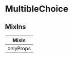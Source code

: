 # MultibleChoice

## MixIns

<!-- @vuese:MultibleChoice:mixIns:start -->
|MixIn|
|---|
|onlyProps|

<!-- @vuese:MultibleChoice:mixIns:end -->


